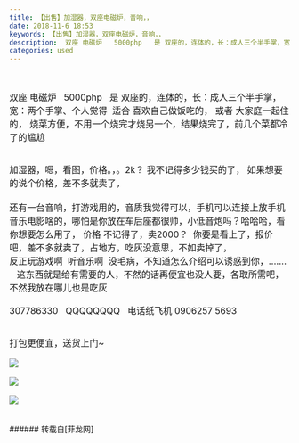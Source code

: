 ```yaml
---
title: 【出售】加湿器，双座电磁炉，音响，，
date: 2018-11-6 18:53
keywords: 【出售】加湿器，双座电磁炉，音响，，
description:  双座 电磁炉   5000php   是 双座的，连体的，长：成人三个半手掌，宽：两个手掌、个人觉得  适合 喜欢自己做饭吃的， 或者 大家庭一起住的， 烧菜方便，不用一个烧完才烧另一个，结果烧完了，前几个菜都冷了的尴尬加湿器，嗯，看图，价格。，。2k？ 我不记得多少钱买的了， 如果想要的说个价格，差不多就卖了，还有一台音响，打游戏用的，音质我觉得可以，手机可以连接上放手机音乐电影啥的，哪怕是你放在车后座都很帅，小低音炮吗？哈哈哈，看你想要怎么用了， 价格 不记得了，卖2000？  你要是看上了，报价吧，差不多就卖了，占地方，吃灰没意思，不如卖掉了，反正玩游戏啊  听音乐啊  没毛病，不知道怎么介绍可以诱惑到你，.......     这东西就是给有需要的人，不然的话再便宜也没人要，各取所需吧，不然我放在哪儿也是吃灰 307786330   QQQQQQQQ   电话纸飞机 0906257 5693打包更便宜，送货上门~
categories: used
---
```

<td class="t_f" id="postmessage_2228254">

<br/>
<br/>
<font style="font-size:16px"> 双座 电磁炉   5000php   是 双座的，连体的，</font><font style="font-size:16px">长：成人三个半手掌，宽：两个手掌、</font><font style="font-size:16px">个人觉得  适合 喜欢自己做饭吃的， 或者 大家庭一起住的， 烧菜方便，不用一个烧完才烧另一个，结果烧完了，前几个菜都冷了的尴尬</font><br/>
<br/>
<br/>
<font style="font-size:16px">加湿器，嗯，看图，价格。，。2k？ 我不记得多少钱买的了， 如果想要的说个价格，差不多就卖了，</font><br/>
<font style="font-size:16px"><br/>
</font><font style="font-size:16px">还有一台音响，打游戏用的，音质我觉得可以，手机可以连接上放手机音乐电影啥的，哪怕是你放在车后座都很帅，小低音炮吗？哈哈哈，看你想要怎么用了， 价格 不记得了，卖2000？  你要是看上了，报价吧，差不多就卖了，占地方，吃灰没意思，不如卖掉了，</font><br/>
<font style="font-size:16px">反正玩游戏啊  听音乐啊  没毛病，不知道怎么介绍可以诱惑到你，.......     这东西就是给有需要的人，不然的话再便宜也没人要，各取所需吧，不然我放在哪儿也是吃灰 </font><br/>
<br/>
<font style="font-size:16px">307786330   QQQQQQQQ   电话纸飞机 0906257 5693</font><br/>
<br/>
<br/>
<font style="font-size:16px">打包更便宜，送货上门~<br/>
</font><br/>

<img aid="985484" data-cf-modified-198d67d059d0ea5268469138-="" file="data/attachment/forum/201811/06/185249v96zi6lncvbkduhg.jpg.thumb.jpg" id="aimg_985484" inpost="1" onclick="" onmouseover="" src="http://www.flw.ph/data/attachment/forum/201811/06/185249v96zi6lncvbkduhg.jpg" style="cursor:pointer" zoomfile="data/attachment/forum/201811/06/185249v96zi6lncvbkduhg.jpg"/>


<br/>
<br/>

<img aid="985483" data-cf-modified-198d67d059d0ea5268469138-="" file="data/attachment/forum/201811/06/185248bazl56gqu5va5ysu.jpg.thumb.jpg" id="aimg_985483" inpost="1" onclick="" onmouseover="" src="http://www.flw.ph/data/attachment/forum/201811/06/185248bazl56gqu5va5ysu.jpg" style="cursor:pointer" zoomfile="data/attachment/forum/201811/06/185248bazl56gqu5va5ysu.jpg"/>


<br/>
<br/>

<img aid="985482" data-cf-modified-198d67d059d0ea5268469138-="" file="data/attachment/forum/201811/06/185248m4aqt1uatukqt1c7.jpg.thumb.jpg" id="aimg_985482" inpost="1" onclick="" onmouseover="" src="http://www.flw.ph/data/attachment/forum/201811/06/185248m4aqt1uatukqt1c7.jpg" style="cursor:pointer" zoomfile="data/attachment/forum/201811/06/185248m4aqt1uatukqt1c7.jpg"/>


<br/>
<br/>
<br/>
</td>
###### 转载自[菲龙网]